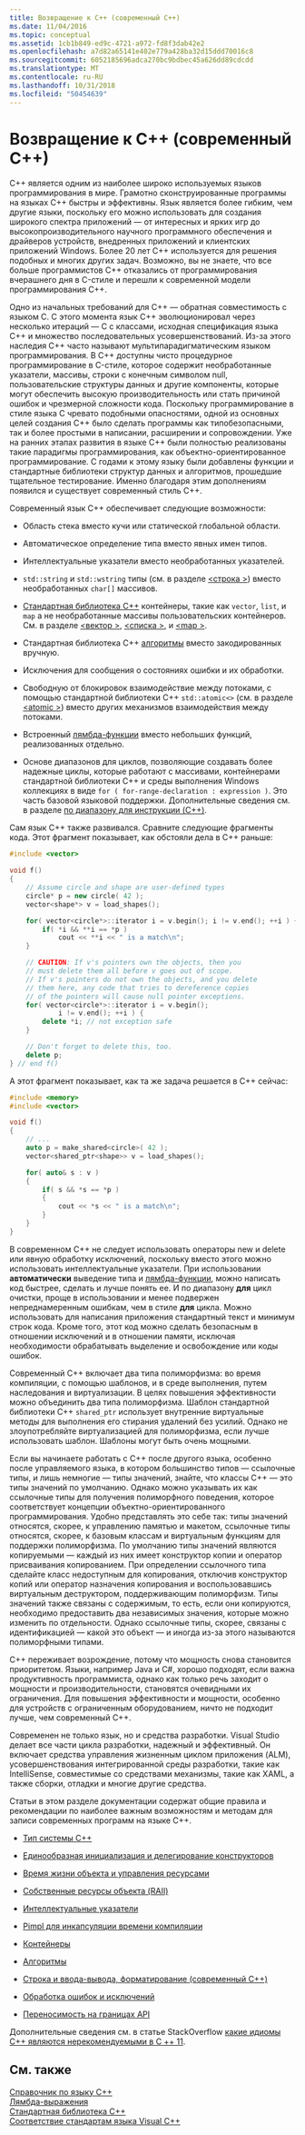 ```yaml
---
title: Возвращение к C++ (современный C++)
ms.date: 11/04/2016
ms.topic: conceptual
ms.assetid: 1cb1b849-ed9c-4721-a972-fd8f3dab42e2
ms.openlocfilehash: a7d82a65141e402e779a428ba32d15ddd70016c8
ms.sourcegitcommit: 6052185696adca270bc9bdbec45a626dd89cdcdd
ms.translationtype: MT
ms.contentlocale: ru-RU
ms.lasthandoff: 10/31/2018
ms.locfileid: "50454639"
---
```

# <a name="welcome-back-to-c-modern-c"></a>Возвращение к C++ (современный C++)

C++ является одним из наиболее широко используемых языков программирования в мире. Грамотно сконструированные программы на языках C++ быстры и эффективны. Язык является более гибким, чем другие языки, поскольку его можно использовать для создания широкого спектра приложений — от интересных и ярких игр до высокопроизводительного научного программного обеспечения и драйверов устройств, внедренных приложений и клиентских приложений Windows. Более 20 лет C++ используется для решения подобных и многих других задач. Возможно, вы не знаете, что все больше программистов С++ отказались от программирования вчерашнего дня в C-стиле и перешли к современной модели программирования С++.

Одно из начальных требований для C++ — обратная совместимость с языком C. С этого момента язык C++ эволюционировал через несколько итераций — C с классами, исходная спецификация языка C++ и множество последовательных усовершенствований. Из-за этого наследия C++ часто называют мультипарадигматическим языком программирования. В C++ доступны чисто процедурное программирование в C-стиле, которое содержит необработанные указатели, массивы, строки с конечным символом null, пользовательские структуры данных и другие компоненты, которые могут обеспечить высокую производительность или стать причиной ошибок и чрезмерной сложности кода.  Поскольку программирование в стиле языка C чревато подобными опасностями, одной из основных целей создания C++ было сделать программы как типобезопасными, так и более простыми в написании, расширении и сопровождении. Уже на ранних этапах развития в языке C++ были полностью реализованы такие парадигмы программирования, как объектно-ориентированное программирование. С годами к этому языку были добавлены функции и стандартные библиотеки структур данных и алгоритмов, прошедшие тщательное тестирование. Именно благодаря этим дополнениям появился и существует современный стиль C++.

Современный язык C++ обеспечивает следующие возможности:

- Область стека вместо кучи или статической глобальной области.

- Автоматическое определение типа вместо явных имен типов.

- Интеллектуальные указатели вместо необработанных указателей.

- `std::string` и `std::wstring` типы (см. в разделе [ \<строка >](../standard-library/string.md)) вместо необработанных `char[]` массивов.

- [Стандартная библиотека C++](../standard-library/cpp-standard-library-header-files.md) контейнеры, такие как `vector`, `list`, и `map` а не необработанные массивы пользовательских контейнеров. См. в разделе [ \<вектор >](../standard-library/vector.md), [ \<списка >](../standard-library/list.md), и [ \<map >](../standard-library/map.md).

- Стандартная библиотека C++ [алгоритмы](../standard-library/algorithm.md) вместо закодированных вручную.

- Исключения для сообщения о состояниях ошибки и их обработки.

- Свободную от блокировок взаимодействие между потоками, с помощью стандартной библиотеки C++ `std::atomic<>` (см. в разделе [ \<atomic >](../standard-library/atomic.md)) вместо других механизмов взаимодействия между потоками.

- Встроенный [лямбда-функции](../cpp/lambda-expressions-in-cpp.md) вместо небольших функций, реализованных отдельно.

- Основе диапазонов для циклов, позволяющие создавать более надежные циклы, которые работают с массивами, контейнерами стандартной библиотеки C++ и среды выполнения Windows коллекциях в виде `for ( for-range-declaration : expression )`. Это часть базовой языковой поддержки. Дополнительные сведения см. в разделе [по диапазону для инструкции (C++)](../cpp/range-based-for-statement-cpp.md).

Сам язык C++ также развивался. Сравните следующие фрагменты кода. Этот фрагмент показывает, как обстояли дела в C++ раньше:

```cpp
#include <vector>

void f()
{
    // Assume circle and shape are user-defined types
    circle* p = new circle( 42 );
    vector<shape*> v = load_shapes();

    for( vector<circle*>::iterator i = v.begin(); i != v.end(); ++i ) {
        if( *i && **i == *p )
            cout << **i << " is a match\n";
    }

    // CAUTION: If v's pointers own the objects, then you
    // must delete them all before v goes out of scope.
    // If v's pointers do not own the objects, and you delete
    // them here, any code that tries to dereference copies
    // of the pointers will cause null pointer exceptions.
    for( vector<circle*>::iterator i = v.begin();
            i != v.end(); ++i ) {
        delete *i; // not exception safe
    }

    // Don't forget to delete this, too.
    delete p;
} // end f()
```

А этот фрагмент показывает, как та же задача решается в C++ сейчас:

```cpp
#include <memory>
#include <vector>

void f()
{
    // ...
    auto p = make_shared<circle>( 42 );
    vector<shared_ptr<shape>> v = load_shapes();

    for( auto& s : v )
    {
        if( s && *s == *p )
        {
            cout << *s << " is a match\n";
        }
    }
}
```

В современном C++ не следует использовать операторы new и delete или явную обработку исключений, поскольку вместо этого можно использовать интеллектуальные указатели. При использовании **автоматически** выведение типа и [лямбда-функции](../cpp/lambda-expressions-in-cpp.md), можно написать код быстрее, сделать и лучше понять ее. И по диапазону **для** цикл очистки, проще в использовании и менее подвержен непреднамеренным ошибкам, чем в стиле **для** цикла. Можно использовать для написания приложения стандартный текст и минимум строк кода. Кроме того, этот код можно сделать безопасным в отношении исключений и в отношении памяти, исключая необходимости обрабатывать выделение и освобождение или коды ошибок.

Современный C++ включает два типа полиморфизма: во время компиляции, с помощью шаблонов, и в среде выполнения, путем наследования и виртуализации. В целях повышения эффективности можно объединить два типа полиморфизма. Шаблон стандартной библиотеки C++ `shared_ptr` использует внутренние виртуальные методы для выполнения его стирания удалений без усилий. Однако не злоупотребляйте виртуализацией для полиморфизма, если лучше использовать шаблон. Шаблоны могут быть очень мощными.

Если вы начинаете работать с С++ после другого языка, особенно после управляемого языка, в котором большинство типов — ссылочные типы, и лишь немногие — типы значений, знайте, что классы С++ — это типы значений по умолчанию. Однако можно указывать их как ссылочные типы для получения полиморфного поведения, которое соответствует концепции объектно-ориентированного программирования. Удобно представлять это себе так: типы значений относятся, скорее, к управлению памятью и макетом, ссылочные типы относятся, скорее, к базовым классам и виртуальным функциям для поддержки полиморфизма. По умолчанию типы значений являются копируемыми — каждый из них имеет конструктор копии и оператор присваивания копированием. При определении ссылочного типа сделайте класс недоступным для копирования, отключив конструктор копий или оператор назначения копирования и воспользовавшись виртуальным деструктором, поддерживающим полиморфизм. Типы значений также связаны с содержимым, то есть, если они копируются, необходимо предоставить два независимых значения, которые можно изменить по отдельности. Однако ссылочные типы, скорее, связаны с идентификацией — какой это объект — и иногда из-за этого называются полиморфными типами.

C++ переживает возрождение, потому что мощность снова становится приоритетом. Языки, например Java и C#, хорошо подходят, если важна продуктивность программиста, однако как только речь заходит о мощности и производительности, становятся очевидными их ограничения. Для повышения эффективности и мощности, особенно для устройств с ограниченным оборудованием, ничто не подходит лучше, чем современный С++.

Современен не только язык, но и средства разработки. Visual Studio делает все части цикла разработки, надежный и эффективный. Он включает средства управления жизненным циклом приложения (ALM), усовершенствования интегрированной среды разработки, такие как IntelliSense, совместимые со средствами механизмы, такие как XAML, а также сборки, отладки и многие другие средства.

Статьи в этом разделе документации содержат общие правила и рекомендации по наиболее важным возможностям и методам для записи современных программ на языке C++.

- [Тип системы C++](../cpp/cpp-type-system-modern-cpp.md)

- [Единообразная инициализация и делегирование конструкторов](../cpp/uniform-initialization-and-delegating-constructors.md)

- [Время жизни объекта и управления ресурсами](../cpp/object-lifetime-and-resource-management-modern-cpp.md)

- [Собственные ресурсы объекта (RAII)](../cpp/objects-own-resources-raii.md)

- [Интеллектуальные указатели](../cpp/smart-pointers-modern-cpp.md)

- [Pimpl для инкапсуляции времени компиляции](../cpp/pimpl-for-compile-time-encapsulation-modern-cpp.md)

- [Контейнеры](../cpp/containers-modern-cpp.md)

- [Алгоритмы](../cpp/algorithms-modern-cpp.md)

- [Строка и ввода-вывода, форматирование (современный C++)](../cpp/string-and-i-o-formatting-modern-cpp.md)

- [Обработка ошибок и исключений](../cpp/errors-and-exception-handling-modern-cpp.md)

- [Переносимость на границах API](../cpp/portability-at-abi-boundaries-modern-cpp.md)

Дополнительные сведения см. в статье StackOverflow [какие идиомы C++ являются нерекомендуемыми в C ++ 11](https://stackoverflow.com/questions/9299101/which-c-idioms-are-deprecated-in-c11).

## <a name="see-also"></a>См. также

[Справочник по языку C++](../cpp/cpp-language-reference.md)<br/>
[Лямбда-выражения](../cpp/lambda-expressions-in-cpp.md)<br/>
[Стандартная библиотека C++](../standard-library/cpp-standard-library-reference.md)<br/>
[Соответствие стандартам языка Visual C++](../visual-cpp-language-conformance.md)